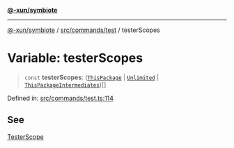 [**@-xun/symbiote**](../../../../README.md)

***

[@-xun/symbiote](../../../../README.md) / [src/commands/test](../README.md) / testerScopes

# Variable: testerScopes

> `const` **testerScopes**: ([`ThisPackage`](../../../configure/enumerations/DefaultGlobalScope.md#thispackage) \| [`Unlimited`](../../../configure/enumerations/DefaultGlobalScope.md#unlimited) \| [`ThisPackageIntermediates`](../enumerations/TesterScope.md#thispackageintermediates))[]

Defined in: [src/commands/test.ts:114](https://github.com/Xunnamius/symbiote/blob/b809268e30856c31f49ff4f21b64fdeab8d49e28/src/commands/test.ts#L114)

## See

[TesterScope](TesterScope.md)
